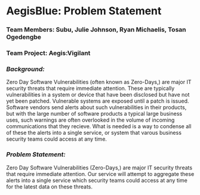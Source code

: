 # AegisBlue: Problem Statement

### Team Members: Subu, Julie Johnson, Ryan Michaelis, Tosan Ogedengbe

### Team Project: Aegis:Vigilant

### *Background:*

Zero Day Software Vulnerabilities (often known as Zero-Days,) are major IT security threats that 
require immediate attention. These are typically vulnerabilities in a system or device that have been disclosed but have not yet been patched. Vulnerable systems are exposed
until a patch is issued. Software vendors send alerts about such vulnerabilities in their products, but with the large number of software products a typical large business uses,
such warnings are often overlooked in the volume of incoming communications that they recieve. What is needed is a way to condense all of these the alerts into a single service, 
or system that varous business security teams could access at any time. 


### *Problem Statement:*

Zero Day Software Vulnerabilities (Zero-Days,) are major IT security threats that require immediate attention. Our service will attempt to aggregate these alerts into a single service which security teams could access at any time for the latest data on these threats. 
